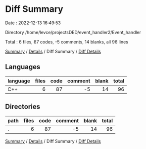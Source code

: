 # Diff Summary

Date : 2022-12-13 16:49:53

Directory /home/levce/projectsDED/event_handler2/Event_handler

Total : 6 files,  87 codes, -5 comments, 14 blanks, all 96 lines

[Summary](results.md) / [Details](details.md) / Diff Summary / [Diff Details](diff-details.md)

## Languages
| language | files | code | comment | blank | total |
| :--- | ---: | ---: | ---: | ---: | ---: |
| C++ | 6 | 87 | -5 | 14 | 96 |

## Directories
| path | files | code | comment | blank | total |
| :--- | ---: | ---: | ---: | ---: | ---: |
| . | 6 | 87 | -5 | 14 | 96 |

[Summary](results.md) / [Details](details.md) / Diff Summary / [Diff Details](diff-details.md)